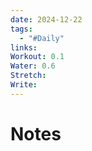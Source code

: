 ```yaml
---
date: 2024-12-22
tags:
  - "#Daily"
links: 
Workout: 0.1
Water: 0.6
Stretch: 
Write:
---
```

# Notes